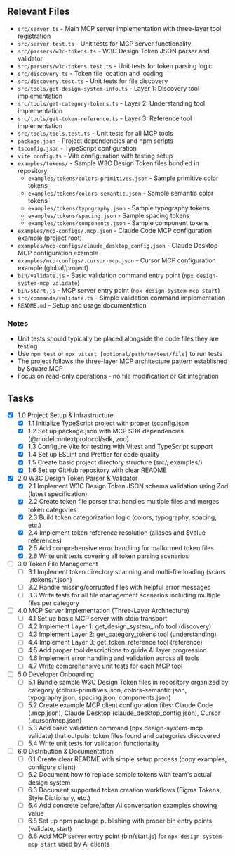 ## Relevant Files

- `src/server.ts` - Main MCP server implementation with three-layer tool registration
- `src/server.test.ts` - Unit tests for MCP server functionality
- `src/parsers/w3c-tokens.ts` - W3C Design Token JSON parser and validator
- `src/parsers/w3c-tokens.test.ts` - Unit tests for token parsing logic
- `src/discovery.ts` - Token file location and loading
- `src/discovery.test.ts` - Unit tests for file discovery
- `src/tools/get-design-system-info.ts` - Layer 1: Discovery tool implementation
- `src/tools/get-category-tokens.ts` - Layer 2: Understanding tool implementation  
- `src/tools/get-token-reference.ts` - Layer 3: Reference tool implementation
- `src/tools/tools.test.ts` - Unit tests for all MCP tools
- `package.json` - Project dependencies and npm scripts
- `tsconfig.json` - TypeScript configuration
- `vite.config.ts` - Vite configuration with testing setup
- `examples/tokens/` - Sample W3C Design Token files bundled in repository
  - `examples/tokens/colors-primitives.json` - Sample primitive color tokens
  - `examples/tokens/colors-semantic.json` - Sample semantic color tokens
  - `examples/tokens/typography.json` - Sample typography tokens  
  - `examples/tokens/spacing.json` - Sample spacing tokens
  - `examples/tokens/components.json` - Sample component tokens
- `examples/mcp-configs/.mcp.json` - Claude Code MCP configuration example (project root)
- `examples/mcp-configs/claude_desktop_config.json` - Claude Desktop MCP configuration example  
- `examples/mcp-configs/.cursor-mcp.json` - Cursor MCP configuration example (global/project)
- `bin/validate.js` - Basic validation command entry point (`npx design-system-mcp validate`) 
- `bin/start.js` - MCP server entry point (`npx design-system-mcp start`)
- `src/commands/validate.ts` - Simple validation command implementation
- `README.md` - Setup and usage documentation

### Notes

- Unit tests should typically be placed alongside the code files they are testing
- Use `npm test` or `npx vitest [optional/path/to/test/file]` to run tests
- The project follows the three-layer MCP architecture pattern established by Square MCP
- Focus on read-only operations - no file modification or Git integration

## Tasks

- [x] 1.0 Project Setup & Infrastructure
  - [x] 1.1 Initialize TypeScript project with proper tsconfig.json
  - [x] 1.2 Set up package.json with MCP SDK dependencies (@modelcontextprotocol/sdk, zod)
  - [x] 1.3 Configure Vite for testing with Vitest and TypeScript support
  - [x] 1.4 Set up ESLint and Prettier for code quality
  - [x] 1.5 Create basic project directory structure (src/, examples/)
  - [x] 1.6 Set up GitHub repository with clear README
  
- [x] 2.0 W3C Design Token Parser & Validator
  - [x] 2.1 Implement W3C Design Token JSON schema validation using Zod (latest specification)
  - [x] 2.2 Create token file parser that handles multiple files and merges token categories
  - [x] 2.3 Build token categorization logic (colors, typography, spacing, etc.)
  - [x] 2.4 Implement token reference resolution (aliases and $value references)
  - [x] 2.5 Add comprehensive error handling for malformed token files
  - [x] 2.6 Write unit tests covering all token parsing scenarios
  
- [ ] 3.0 Token File Management
  - [ ] 3.1 Implement token directory scanning and multi-file loading (scans ./tokens/*.json)
  - [ ] 3.2 Handle missing/corrupted files with helpful error messages
  - [ ] 3.3 Write tests for all file management scenarios including multiple files per category
  
- [ ] 4.0 MCP Server Implementation (Three-Layer Architecture)
  - [ ] 4.1 Set up basic MCP server with stdio transport
  - [ ] 4.2 Implement Layer 1: get_design_system_info tool (discovery)
  - [ ] 4.3 Implement Layer 2: get_category_tokens tool (understanding)
  - [ ] 4.4 Implement Layer 3: get_token_reference tool (reference)
  - [ ] 4.5 Add proper tool descriptions to guide AI layer progression
  - [ ] 4.6 Implement error handling and validation across all tools
  - [ ] 4.7 Write comprehensive unit tests for each MCP tool
  
- [ ] 5.0 Developer Onboarding
  - [ ] 5.1 Bundle sample W3C Design Token files in repository organized by category (colors-primitives.json, colors-semantic.json, typography.json, spacing.json, components.json)
  - [ ] 5.2 Create example MCP client configuration files: Claude Code (.mcp.json), Claude Desktop (claude_desktop_config.json), Cursor (.cursor/mcp.json)
  - [ ] 5.3 Add basic validation command (npx design-system-mcp validate) that outputs: token files found and categories discovered
  - [ ] 5.4 Write unit tests for validation functionality
  
- [ ] 6.0 Distribution & Documentation
  - [ ] 6.1 Create clear README with simple setup process (copy examples, configure client)
  - [ ] 6.2 Document how to replace sample tokens with team's actual design system
  - [ ] 6.3 Document supported token creation workflows (Figma Tokens, Style Dictionary, etc.)
  - [ ] 6.4 Add concrete before/after AI conversation examples showing value
  - [ ] 6.5 Set up npm package publishing with proper bin entry points (validate, start)
  - [ ] 6.6 Add MCP server entry point (bin/start.js) for `npx design-system-mcp start` used by AI clients